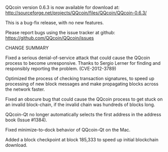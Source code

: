 QQcoin version 0.6.3 is now available for download at:
  http://sourceforge.net/projects/QQcoin/files/QQcoin/QQcoin-0.6.3/

This is a bug-fix release, with no new features.

Please report bugs using the issue tracker at github:
  https://github.com/QQcoin/QQcoin/issues

CHANGE SUMMARY

Fixed a serious denial-of-service attack that could cause the
QQcoin process to become unresponsive. Thanks to Sergio Lerner
for finding and responsibly reporting the problem. (CVE-2012-3789)

Optimized the process of checking transaction signatures, to
speed up processing of new block messages and make propagating
blocks across the network faster.

Fixed an obscure bug that could cause the QQcoin process to get
stuck on an invalid block-chain, if the invalid chain was
hundreds of blocks long.

QQcoin-Qt no longer automatically selects the first address
in the address book (Issue #1384).

Fixed minimize-to-dock behavior of QQcoin-Qt on the Mac.

Added a block checkpoint at block 185,333 to speed up initial
blockchain download.
